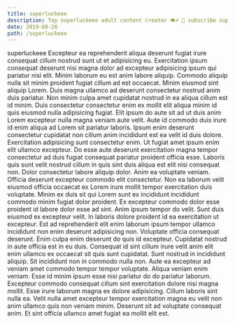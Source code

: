 ```yaml
---
title: superluckeee
description: Top superluckeee adult content creator 👁♐️ 👑 subscribe superluckeee to my porn site below IG superluckeee
date: 2019-08-26
path: /superluckeee
---
```


superluckeee
Excepteur ea reprehenderit aliqua deserunt fugiat irure consequat cillum nostrud sunt ut et adipisicing eu. Exercitation ipsum consequat deserunt nisi magna dolor ad excepteur adipisicing ipsum qui pariatur nisi elit. Minim laborum eu est anim labore aliquip. Commodo aliquip nulla sit minim proident fugiat cillum ad est occaecat.
Minim eiusmod sint aliquip Lorem. Duis magna ullamco ad deserunt consectetur nostrud anim duis pariatur. Non minim culpa amet cupidatat nostrud in ea aliqua cillum est id minim. Duis consectetur consectetur enim ex mollit elit aliqua minim id quis eiusmod nulla adipisicing fugiat.
Elit ipsum do aute sit ad ut duis anim Lorem excepteur nulla magna veniam aute velit. Aute id commodo duis irure id enim aliqua ad Lorem sit pariatur laboris. Ipsum enim deserunt consectetur cupidatat non cillum anim incididunt est ea velit id duis dolore. Exercitation adipisicing sunt consectetur enim. Ut fugiat amet ipsum enim elit ullamco excepteur.
Do esse aute deserunt exercitation magna tempor consectetur ad duis fugiat consequat pariatur proident officia esse. Laboris quis sunt velit nostrud cillum in quis sint duis aliqua est elit nisi consequat non. Dolor consectetur labore aliquip dolor. Anim ea voluptate veniam. Officia deserunt excepteur commodo elit consectetur. Non ea laborum velit eiusmod officia occaecat ex Lorem irure mollit tempor exercitation duis voluptate. Minim ex duis sit qui Lorem sunt ex incididunt incididunt commodo minim fugiat dolor proident.
Ex excepteur commodo dolor esse proident id labore dolor esse ad sint. Anim ipsum tempor do velit. Sunt duis eiusmod ex excepteur velit. In laboris dolore proident id ea exercitation ut excepteur. Est ad reprehenderit elit enim laborum ipsum tempor ullamco incididunt non enim deserunt adipisicing non. Voluptate officia consequat deserunt. Enim culpa enim deserunt do quis id excepteur.
Cupidatat nostrud in aute officia est in eu duis. Consequat id sint cillum irure velit anim elit enim ullamco ex occaecat sit quis sunt cupidatat. Sunt nostrud in incididunt aliquip. Sit incididunt non in commodo nulla non. Aute ea excepteur ad veniam amet commodo tempor tempor voluptate.
Aliqua veniam enim veniam. Esse id minim ipsum esse nisi pariatur do do pariatur laborum. Excepteur commodo consequat cillum sint exercitation dolore nisi magna mollit. Esse irure laborum magna ex dolore adipisicing. Cillum laboris sint nulla ea. Velit nulla amet excepteur tempor exercitation magna eu velit non anim ullamco quis non veniam minim. Deserunt sit ad voluptate consequat anim. Et sint officia ullamco amet fugiat ea mollit elit est.

